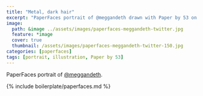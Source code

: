 ```yaml
---
title: "Metal, dark hair"
excerpt: "PaperFaces portrait of @meggandeth drawn with Paper by 53 on an iPad."
image: 
  path: &image ../assets/images/paperfaces-meggandeth-twitter.jpg 
  feature: *image
  cover: true
  thumbnail: /assets/images/paperfaces-meggandeth-twitter-150.jpg
categories: [paperfaces]
tags: [portrait, illustration, Paper by 53]
---
```


PaperFaces portrait of [@meggandeth](https://twitter.com/meggandeth).

{% include boilerplate/paperfaces.md %}
